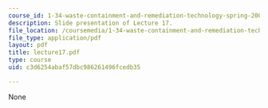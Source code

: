 ```yaml
---
course_id: 1-34-waste-containment-and-remediation-technology-spring-2004
description: Slide presentation of Lecture 17.
file_location: /coursemedia/1-34-waste-containment-and-remediation-technology-spring-2004/c3d6254abaf57dbc986261496fcedb35_lecture17.pdf
file_type: application/pdf
layout: pdf
title: lecture17.pdf
type: course
uid: c3d6254abaf57dbc986261496fcedb35

---
```

None
